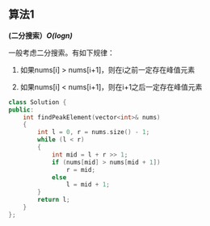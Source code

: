 ## 算法1

**(二分搜索）*O(logn)***

一般考虑二分搜索。有如下规律：

1. 如果nums[i] > nums[i+1]，则在i之前一定存在峰值元素

2. 如果nums[i] < nums[i+1]，则在i+1之后一定存在峰值元素

```CPP
class Solution {
public:
    int findPeakElement(vector<int>& nums)
    {
        int l = 0, r = nums.size() - 1;
        while (l < r)
        {
            int mid = l + r >> 1;
            if (nums[mid] > nums[mid + 1])
                r = mid;
            else
                l = mid + 1;
        }
        return l;
    }
};
```